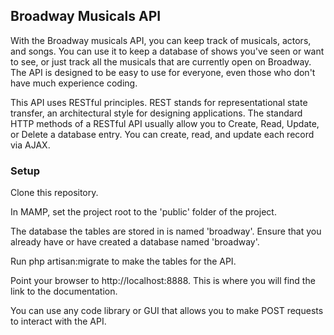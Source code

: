 ## Broadway Musicals API

With the Broadway musicals API, you can keep track of musicals, actors, and songs. You can use it to keep a database of shows you've seen or want to see, or just track all the musicals that are currently open on Broadway. The API is designed to be easy to use for everyone, even those who don't have much experience coding.

This API uses RESTful principles. REST stands for representational state transfer, an architectural style for designing applications. The standard HTTP methods of a RESTful API usually allow you to Create, Read, Update, or Delete a database entry. You can create, read, and update each record via AJAX.

### Setup

Clone this repository.

In MAMP, set the project root to the 'public' folder of the project.

The database the tables are stored in is named 'broadway'.
Ensure that you already have or have created a database named 'broadway'.

Run php artisan:migrate to make the tables for the API.

Point your browser to http://localhost:8888.  This is where you will find the link to the documentation.

You can use any code library or GUI that allows you to make POST requests to interact with the API.